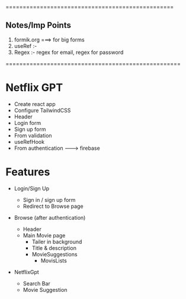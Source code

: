 =================================================
## Notes/Imp Points
1) formik.org ===> for big forms
2) useRef :-
3) Regex :- regex for email, regex for password

===================================================

# Netflix GPT
- Create react app
- Configure TailwindCSS
- Header
- Login form
- Sign up form
- From validation
- useRefHook
- From authentication  ---> firebase


# Features
- Login/Sign Up
   - Sign in / sign up form
   - Redirect to Browse page

- Browse (after authentication)
   - Header
   - Main Movie page
       - Tailer in background
       - Title & description
       - MovieSuggestions
          - MovisLists


- NetflixGpt
   - Search Bar
   - Movie Suggestion

